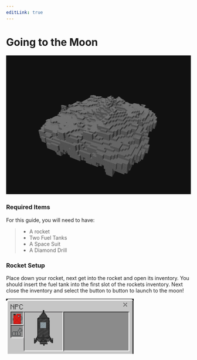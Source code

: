 ```yaml
---
editLink: true
---
```


# Going to the Moon

![The Moon](./guides/moon.png)

### Required Items

For this guide, you will need to have:

> - A rocket
> - Two Fuel Tanks
> - A Space Suit
> - A Diamond Drill

### Rocket Setup

Place down your rocket, next get into the rocket and open its inventory. You should insert the fuel tank into the first slot of the rockets inventory. Next close the inventory and select the button to button to launch to the moon!

![Rocket Inventory](./guides/moon_rocket_fuel.png)
